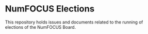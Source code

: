 NumFOCUS Elections
==================

This repository holds issues and documents related to the running of elections
of the NumFOCUS Board.
